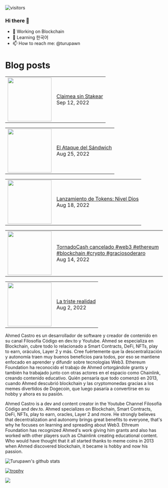 ![visitors](https://visitor-badge.glitch.me/badge?page_id=turupawn.turupawn)

### Hi there 👋

- 🔭 Working on Blockchain
- 🌱 Learning 한국어
- 📫 How to reach me: @turupawn

# Blog posts

<!-- BLOG-POST-LIST:START --><table><tr><td><a href="https://www.youtube.com/watch?v=dkUjpXAkdmY"><img width="140px" src="https://i.ytimg.com/vi/dkUjpXAkdmY/mqdefault.jpg"></a></td>
<td><a href="https://www.youtube.com/watch?v=dkUjpXAkdmY">Claimea sin Stakear</a><br/>Sep 12, 2022</td></tr></table>
<table><tr><td><a href="https://www.youtube.com/watch?v=EWcEt_vEZcU"><img width="140px" src="https://i.ytimg.com/vi/EWcEt_vEZcU/mqdefault.jpg"></a></td>
<td><a href="https://www.youtube.com/watch?v=EWcEt_vEZcU">El Ataque del Sándwich</a><br/>Aug 25, 2022</td></tr></table>
<table><tr><td><a href="https://www.youtube.com/watch?v=FPto5N14bVA"><img width="140px" src="https://i.ytimg.com/vi/FPto5N14bVA/mqdefault.jpg"></a></td>
<td><a href="https://www.youtube.com/watch?v=FPto5N14bVA">Lanzamiento de Tokens: Nivel Dios</a><br/>Aug 18, 2022</td></tr></table>
<table><tr><td><a href="https://www.youtube.com/watch?v=ULQ-gnOiYW4"><img width="140px" src="https://i.ytimg.com/vi/ULQ-gnOiYW4/mqdefault.jpg"></a></td>
<td><a href="https://www.youtube.com/watch?v=ULQ-gnOiYW4">TornadoCash cancelado #web3 #ethereum #blockchain #crypto #graciosoderaro</a><br/>Aug 14, 2022</td></tr></table>
<table><tr><td><a href="https://www.youtube.com/watch?v=GqK1j6IU6nQ"><img width="140px" src="https://i.ytimg.com/vi/GqK1j6IU6nQ/mqdefault.jpg"></a></td>
<td><a href="https://www.youtube.com/watch?v=GqK1j6IU6nQ">La triste realidad</a><br/>Aug 2, 2022</td></tr></table>
<!-- BLOG-POST-LIST:END -->

<!-- YOUTUBE:START -->
<!-- YOUTUBE:END -->

Ahmed Castro es un desarrollador de software y creador de contenido en su canal Filosofía Código en dev.to y Youtube. Ahmed se especializa en Blockchain, cubre todo lo relacionado a Smart Contracts, DeFi, NFTs, play to earn, oráculos, Layer 2 y más. Cree fuértemente que la descentralización y autonomía traen muy buenos beneficios para todos, por eso se mantiene enfocado en aprender y difundir sobre tecnologías Web3. Ethereum Foundation ha reconocido el trabajo de Ahmed ortorgándole grants y también ha trabajado junto con otras actores en el espacio como Chainlink, creando contenido educativo. Quién pensaría que todo comenzó en 2013, cuando Ahmed descubrió blockchain y las cryptomonedas gracias a los memes divertidos de Dogecoin, que luego pasaría a convertirse en su hobby y ahora es su pasión.

Ahmed Castro is a dev and content creator in the Youtube Channel Filosofía Código and dev.to. Ahmed specializes on Blockchain, Smart Contracts, DeFi, NFTs, play to earn, oracles, Layer 2 and more. He strongly believes that decentralization and autonomy brings great benefits to everyone, that's why he focuses on learning and spreading about Web3. Ethreum Foundation has recognized Ahmed's work giving him grants and also has worked with other players such as Chainlink creating educational content. Who would have thought that it all started thanks to meme coins in 2013 when Ahmed discovered blockchain, it became is hobby and now his passion.

![Turupawn's github stats](https://github-readme-stats.vercel.app/api?username=turupawn&show_icons=true)

[![trophy](https://github-profile-trophy.vercel.app/?username=Turupawn&theme=onedark)](https://github.com/ryo-ma/github-profile-trophy)

<a href="https://github.com/anuraghazra/github-readme-stats">
  <!-- Change the `github-readme-stats.anuraghazra1.vercel.app` to `github-readme-stats.vercel.app`  -->
  <img align="center" src="https://github-readme-stats.anuraghazra1.vercel.app/api/top-langs/?username=Turupawn&layout=compact&theme=radical" />
</a>

<!--
**Turupawn/Turupawn** is a ✨ _special_ ✨ repository because its `README.md` (this file) appears on your GitHub profile.

Here are some ideas to get you started:

- 🔭 I’m currently working on ...
- 🌱 I’m currently learning ...
- 👯 I’m looking to collaborate on ...
- 🤔 I’m looking for help with ...
- 💬 Ask me about ...
- 📫 How to reach me: ...
- 😄 Pronouns: ...
- ⚡ Fun fact: ...
-->

